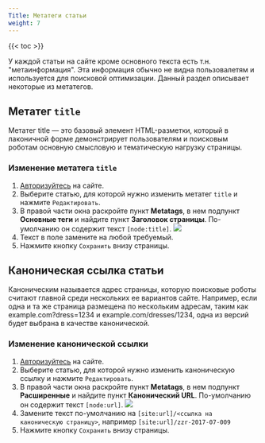 ```yaml
---
Title: Метатеги статьи 
weight: 7
---
```


{{< toc >}}

У каждой статьи на сайте кроме основного текста есть т.н. "метаинформация". Эта информация обычно не видна пользовалетям и используется для поисковой оптимизации. Данный раздел описывает некоторые из метатегов.

## Метатег `title`

Метатег title — это базовый элемент HTML-разметки, который в лаконичной форме демонстрирует пользователям и поисковым роботам основную смысловую и тематическую нагрузку страницы.

### Изменение метатега `title`

1. [Авторизуйтесь](../../auth) на сайте.
1. Выберите статью, для которой нужно изменить метатег `title` и нажмите `Редактировать`.
1. В правой части окна раскройте пункт **Metatags**, в нем подпункт **Основные теги** и найдите пункт **Заголовок страницы**. По-умолчанию он содержит текст `[node:title]`.
![](../img/page_title_metatag.png)
1. Текст в поле замените на любой требуемый.
1. Нажмите кнопку `Сохранить` внизу страницы.


## Каноническая ссылка статьи

Каноническим называется адрес страницы, которую поисковые роботы считают главной среди нескольких ее вариантов сайте. Например, если одна и та же страница размещена по нескольким адресам, таким как example.com?dress=1234 и example.com/dresses/1234, одна из версий будет выбрана в качестве канонической.

### Изменение канонической ссылки

1. [Авторизуйтесь](../../auth) на сайте.
1. Выберите статью, для которой нужно изменить каноническую ссылку и нажмите `Редактировать`.
1. В правой части окна раскройте пункт **Metatags**, в нем подпункт **Расширенные** и найдите пункт **Канонический URL**. По-умолчанию он содержит текст `[node:url]`.
![](../img/page_canonical_url.png)
1. Замените текст по-умолчанию на `[site:url]/<ссылка на каноническую страницу>`, например `[site:url]/zzr-2017-07-009`
1. Нажмите кнопку `Сохранить` внизу страницы.
